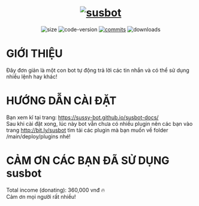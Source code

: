 <h1 align="center">
	<a href="#"><img src="https://i.imgur.com/nwkPWAT.png" alt="susbot"></a>
</h1>
<p align="center">
	<img alt="size" src="https://img.shields.io/github/repo-size/susbot/susbot.svg?style=flat-square&label=size">
	<img alt="code-version" src="https://img.shields.io/badge/dynamic/json?color=red&label=code%20version&prefix=v&query=%24.version&url=https://raw.githubusercontent.com/susbot/susbot/main/package.json&style=flat-square">
	<a href="https://github.com/susbot/susbot/commits"><img alt="commits" src="https://img.shields.io/github/commit-activity/m/susbot/susbot.svg?label=commit&style=flat-square"></a>
	<img alt="downloads" src="https://img.shields.io/github/downloads/sussy-bot/susbot/latest/total?style=flat-square"></img>
</p>

#  GIỚI THIỆU
Đây đơn giản là một con bot tự động trả lời các tin nhắn và có thể sử dụng nhiều lệnh hay khác!
#  HƯỚNG DẪN CÀI ĐẶT
Bạn xem kĩ tại trang: https://sussy-bot.github.io/susbot-docs/ <br>
Sau khi cài đặt xong, lúc này bot vẫn chưa có nhiều plugin nên các bạn vào trang http://bit.ly/susbot tìm tải các plugin mà bạn muốn về folder /main/deploy/plugins nhé!
# CẢM ƠN CÁC BẠN ĐÃ SỬ DỤNG susbot 
Total income (donating): 360,000 vnđ 🔥<br>
Cảm ơn mọi người rất nhiều!
